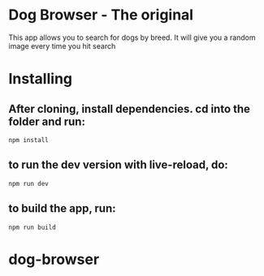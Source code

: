 # Dog Browser - The original

This app allows you to search for dogs by breed. It will give you a random image every time you hit search

# Installing

## After cloning, install dependencies. cd into the folder and run:
```npm install```


## to run the dev version with live-reload, do: 
```npm run dev```


## to build the app, run: 
```npm run build```

# dog-browser
